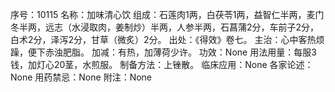 序号：10115
名称：加味清心饮
组成：石莲肉1两，白茯苓1两，益智仁半两，麦门冬半两，远志（水浸取肉，姜制炒）半两，人参半两，石菖蒲2分，车前子2分，白术2分，泽泻2分，甘草（微炙）2分。
出处：《得效》卷七。
主治：心中客热烦躁，便下赤浊肥脂。
加减：有热，加薄荷少许。
功效：None
用法用量：每服3钱，加灯心20茎，水煎服。
制备方法：上锉散。
临床应用：None
各家论述：None
用药禁忌：None
附注：None
